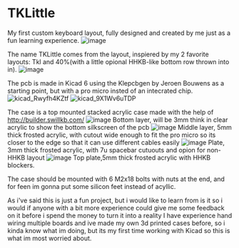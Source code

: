 # TKLittle
My first custom keyboard layout, fully designed and created by me just as a fun learning experience.
![image](https://user-images.githubusercontent.com/111944266/216775727-e398d4f4-f53b-4d6f-b810-8ebeec393edd.png)

The name TKLittle comes from the layout, inspiered by my 2 favorite layouts: Tkl and 40%(with a little opional HHKB-like bottom row thrown into in).
![image](https://user-images.githubusercontent.com/111944266/216775918-18e6cbdb-7c48-40d1-bc8f-11a29e45ab33.png)

The pcb is made in Kicad 6 using the Klepcbgen by Jeroen Bouwens as a starting point, but with a pro micro insted of an intecrated chip.
![kicad_Rwyfh4KZtf](https://user-images.githubusercontent.com/111944266/216776079-8dbd82fb-088c-42a8-8069-b38826872911.png)
![kicad_9X1Wv6uTDP](https://user-images.githubusercontent.com/111944266/216776081-da865389-d8f6-49fa-a0d3-5943823d432e.png)

The case is a top mounted stacked acrylic case made with the help of http://builder.swillkb.com/
![image](https://user-images.githubusercontent.com/111944266/216776337-d421fd33-27d7-4bec-8a68-6ae553657acb.png)
Bottom layer, will be 3mm think in clear acrylic to show the bottom silkscreen of the pcb
![image](https://user-images.githubusercontent.com/111944266/216776391-3ec4b124-1ae4-487e-8098-237bdd6934e3.png)
Middle layer, 5mm thick frosted acrylic, with cutout wide enough to fit the pro micro so its closer to the edge so that it can use different cables easily
![image](https://user-images.githubusercontent.com/111944266/216776502-def925b0-b9dd-4e9a-bb14-3e0612ea68e9.png)
Plate, 3mm thick frosted acrylic, with 7u spacebar cutuouts and opion for non-HHKB layout
![image](https://user-images.githubusercontent.com/111944266/216776564-103ad57e-6553-49db-9e54-47f40aa5fd57.png)
Top plate,5mm thick frosted acrylic with HHKB blockers.

The case should be mounted with 6 M2x18 bolts with nuts at the end, and for feen im gonna put some silicon feet instead of acyllic.

As i've said this is just a fun project, but i would like to learn from is it so i would if anyone with a bit more experience could give me some feedback on it before i spend the money to turn it into a reality
I have experience hand wiring multiple boards and ive made my own 3d printed cases before, so i kinda know what im doing, but its my first time working with Kicad so this is what im most worried about.
